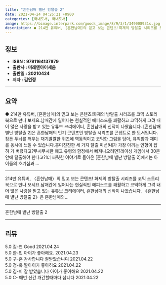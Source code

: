 ```yaml
---
title: "흔한남매 별난 방탈출 2"
date: 2021-04-24 04:26:21 +0900
categories: [국내도서, 국내도서]
image: https://bimage.interpark.com/goods_image/8/9/3/1/349008931s.jpg
description: ● 214만 유튜버, [흔한남매]의 믿고 보는 콘텐츠!화제의 방탈출 시리즈를 코믹 스토리북으로 만나 보세요.남매간에 일어나는 현실적인 에피소드를 쾌활하고 코믹하게 그려 내어 많은 사랑을 받고 있는 유튜브 크리에이터, 흔한남매의 신작이 나왔습니다. [흔한남매 별난 방탈출 2]은 흔한남매
---
```


## **정보**

- **ISBN : 9791164137879**
- **출판사 : 미래엔아이세움**
- **출판일 : 20210424**
- **저자 : 김언정**

------



## **요약**

●  214만 유튜버, [흔한남매]의 믿고 보는 콘텐츠!화제의 방탈출 시리즈를 코믹 스토리북으로 만나 보세요.남매간에 일어나는 현실적인 에피소드를 쾌활하고 코믹하게 그려 내어 많은 사랑을 받고 있는 유튜브 크리에이터, 흔한남매의 신작이 나왔습니다. [흔한남매 별난 방탈출 2]은 흔한남매의 인기 콘텐츠인 방탈출 시리즈를 콘셉트로 한 도서입니다. 잠든 두뇌를 깨우는 재기발랄한 퀴즈에 역동적이고 코믹한 그림을 담아, 유익함과 재미를 동시에 느낄 수 있습니다.흥미진진한 세 가지 탈출 미션!내가 가장 아끼는 인형이 잡혀 가 버렸다고?무시무시한 폐교 유령의 함정에서 빠져나오려면?레이싱 게임에서 30분 안에 탈출해야 한다고?!더 짜릿한 이야기로 돌아온 [흔한남매 별난 방탈출 2]에서는 아이들의 호기심과 ...

------

214만 유튜버, 〈흔한남매〉의 믿고 보는 콘텐츠!
화제의 방탈출 시리즈를 코믹 스토리북으로 만나 보세요.남매간에 일어나는 현실적인 에피소드를 쾌활하고 코믹하게 그려 내어 많은 사랑을 받고 있는 유튜브 크리에이터, 흔한남매의 신작이 나왔습니다. 《흔한남매 별난 방탈출 2》은 흔한남매의... 

------


흔한남매 별난 방탈출 2 

------


## **리뷰** 

5.0 김-연 Good 2021.04.24 <br/>5.0 한-민 아이가 좋아해요. 2021.04.23 <br/>5.0 구-훈 감사합니다 잘받았습니디 2021.04.22 <br/>5.0 정-욱 딸아이가 좋아허요 2021.04.22 <br/>5.0 김-미 잘 받았습니다 아이가 좋아해요 2021.04.22 <br/>5.0 C- 매번 신간 개간할때마다 삽니다 2021.04.22 <br/>